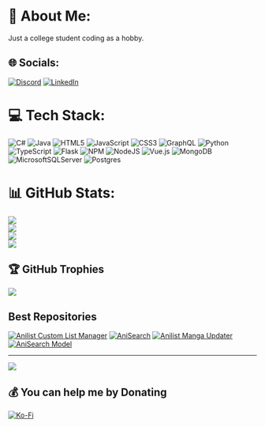 # 💫 About Me:
Just a college student coding as a hobby.


## 🌐 Socials:
[![Discord](https://img.shields.io/badge/Discord-%237289DA.svg?logo=discord&logoColor=white)](https://discord.gg/https://discordid.netlify.app/?id=251479989378220044) [![LinkedIn](https://img.shields.io/badge/LinkedIn-%230077B5.svg?logo=linkedin&logoColor=white)](https://linkedin.com/in/alexpett) 

# 💻 Tech Stack:
![C#](https://img.shields.io/badge/c%23-%23239120.svg?style=flat&logo=csharp&logoColor=white)
![Java](https://img.shields.io/badge/java-%23ED8B00.svg?style=flat&logo=openjdk&logoColor=white)
![HTML5](https://img.shields.io/badge/html5-%23E34F26.svg?style=flat&logo=html5&logoColor=white)
![JavaScript](https://img.shields.io/badge/javascript-%23323330.svg?style=flat&logo=javascript&logoColor=%23F7DF1E)
![CSS3](https://img.shields.io/badge/css3-%231572B6.svg?style=flat&logo=css3&logoColor=white)
![GraphQL](https://img.shields.io/badge/-GraphQL-E10098?style=flat&logo=graphql&logoColor=white)
![Python](https://img.shields.io/badge/python-3670A0?style=flat&logo=python&logoColor=ffdd54)
![TypeScript](https://img.shields.io/badge/typescript-%23007ACC.svg?style=flat&logo=typescript&logoColor=white)
![Flask](https://img.shields.io/badge/flask-%23000.svg?style=flat&logo=flask&logoColor=white)
![NPM](https://img.shields.io/badge/NPM-%23CB3837.svg?style=flat&logo=npm&logoColor=white)
![NodeJS](https://img.shields.io/badge/node.js-6DA55F?style=flat&logo=node.js&logoColor=white)
![Vue.js](https://img.shields.io/badge/vue.js-%2335495e.svg?style=flat&logo=vuedotjs&logoColor=%234FC08D)
![MongoDB](https://img.shields.io/badge/MongoDB-%234ea94b.svg?style=flat&logo=mongodb&logoColor=white)
![MicrosoftSQLServer](https://img.shields.io/badge/Microsoft%20SQL%20Server-CC2927?style=flat&logo=microsoft%20sql%20server&logoColor=white) ![Postgres](https://img.shields.io/badge/postgres-%23316192.svg?style=flat&logo=postgresql&logoColor=white)

# 📊 GitHub Stats:
![](https://github-readme-stats.vercel.app/api?username=RLAlpha49&theme=transparent&show_icons=true)<br/>
![](https://github-readme-stats.vercel.app/api/wakatime?username=RLAlpha49&theme=transparent&layout=compact)<br/>
![](https://github-readme-stats.vercel.app/api/top-langs/?username=RLAlpha49&size_weight=0.5&count_weight=0.5&langs_count=6&layout=compact&theme=transparent)<br/>
![](https://github-readme-streak-stats.herokuapp.com/?user=RLAlpha49&theme=transparent&hide_border=false)

## 🏆 GitHub Trophies
![](https://github-profile-trophy.vercel.app/?username=RLAlpha49&theme=radical&no-bg=true&title=Joined2020,Commits,Experience,Repositories,Stars,PullRequest)

## Best Repositories
[![Anilist Custom List Manager](https://github-readme-stats.vercel.app/api/pin/?username=RLAlpha49&repo=Anilist-Custom-List-Manager&show_icons=true&theme=github_dark&icon_color=7c858f&description_lines_count=3)](https://github.com/RLAlpha49/Anilist-Custom-List-Manager)
[![AniSearch](https://github-readme-stats.vercel.app/api/pin/?username=RLAlpha49&repo=AniSearch&show_icons=true&theme=github_dark&icon_color=7c858f&description_lines_count=3)](https://github.com/RLAlpha49/AniSearch)
[![Anilist Manga Updater](https://github-readme-stats.vercel.app/api/pin/?username=RLAlpha49&repo=Anilist-Manga-Updater&show_icons=true&theme=github_dark&icon_color=7c858f&description_lines_count=3)](https://github.com/RLAlpha49/Anilist-Manga-Updater)
[![AniSearch Model](https://github-readme-stats.vercel.app/api/pin/?username=RLAlpha49&repo=AniSearch-Model&show_icons=true&theme=github_dark&icon_color=7c858f&description_lines_count=3)](https://github.com/RLAlpha49/AniSearch-Model)


---
[![](https://visitcount.itsvg.in/api?id=RLAlpha49&icon=2&color=1)](https://visitcount.itsvg.in)

  ## 💰 You can help me by Donating
  [![Ko-Fi](https://img.shields.io/badge/Ko--fi-F16061?style=for-the-badge&logo=ko-fi&logoColor=white)](https://ko-fi.com/alpha49) 
  
<!-- Proudly created with GPRM ( https://gprm.itsvg.in ) -->
